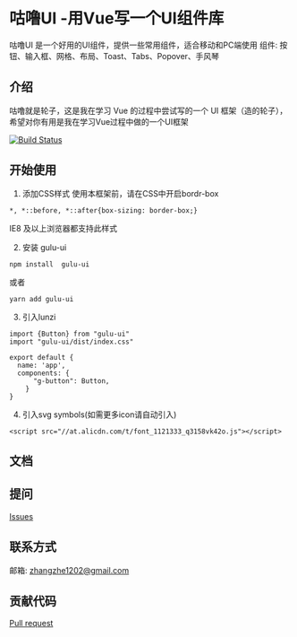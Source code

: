 # 咕噜UI -用Vue写一个UI组件库
咕噜UI 是一个好用的UI组件，提供一些常用组件，适合移动和PC端使用
组件: 按钮、输入框、网格、布局、Toast、Tabs、Popover、手风琴
## 介绍
咕噜就是轮子，这是我在学习 Vue 的过程中尝试写的一个 UI 框架（造的轮子），希望对你有用是我在学习Vue过程中做的一个UI框架

[![Build Status](https://travis-ci.org/mamba1202/lunzi.svg?branch=master)](https://travis-ci.org/mamba1202/lunzi)
## 开始使用
1. 添加CSS样式
  使用本框架前，请在CSS中开启bordr-box

  ```
  *, *::before, *::after{box-sizing: border-box;}
  ```
  IE8 及以上浏览器都支持此样式

2. 安装 gulu-ui
  ```
  npm install  gulu-ui
  ```
  或者
  ```
  yarn add gulu-ui
  ```
3. 引入lunzi
  ```
  import {Button} from "gulu-ui"
  import "gulu-ui/dist/index.css"

  export default {
    name: 'app',
    components: {
        "g-button": Button,
      }
  }
  ```
4. 引入svg symbols(如需更多icon请自动引入)
  ```
  <script src="//at.alicdn.com/t/font_1121333_q3158vk42o.js"></script>
  ```

## 文档

## 提问
[Issues](https://github.com/mamba1202/gulu-ui/issues)
## 联系方式
邮箱: zhangzhe1202@gmail.com

## 贡献代码
[Pull request](https://github.com/mamba1202/gulu-ui/pulls)

